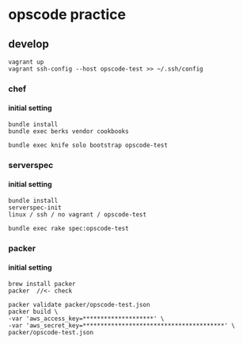 # opscode practice

## develop
~~~
vagrant up
vagrant ssh-config --host opscode-test >> ~/.ssh/config
~~~

### chef
#### initial setting
~~~
bundle install
bundle exec berks vendor cookbooks
~~~

~~~
bundle exec knife solo bootstrap opscode-test
~~~

### serverspec
#### initial setting
~~~
bundle install
serverspec-init
linux / ssh / no vagrant / opscode-test
~~~

~~~
bundle exec rake spec:opscode-test
~~~

### packer
#### initial setting
~~~
brew install packer
packer  //<- check
~~~

~~~
packer validate packer/opscode-test.json
packer build \
-var 'aws_access_key=********************' \
-var 'aws_secret_key=****************************************' \
packer/opscode-test.json
~~~
